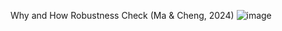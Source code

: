 
Why and How Robustness Check 
(Ma & Cheng, 2024) 
![image](https://github.com/user-attachments/assets/884d0439-ce5d-4053-ad4b-2818f8d06744)

